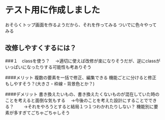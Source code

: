 # テスト用に作成しました

おそらくトップ画面を作るようだから、それを作ってみる
ついでに色々やってみる

## 改修しやすくするには？

###１　classを使う？
　→適切に使えば改修が楽になりそうだが、逆にclassがいっぱいになったりする可能性も考ありそう

####メリット
複数の要素を一括で修正、編集できる
機能ごとに分けると修正もしやすそう？(大きさ・枠線・背景色とか？)

####デメリット
書き換えたいもの、書き換えたくないものが混在していた時のことを考えると面倒な気もする
　→今後のことを考えた設計にすることでできる？
　　→それをやろうとすると結局１つ１つわかれたりしない？
機能別に要素が多すぎてごちゃごちゃしそう
